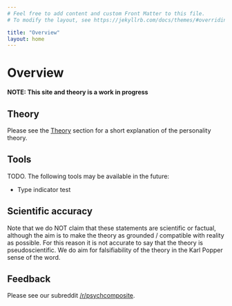 ```yaml
---
# Feel free to add content and custom Front Matter to this file.
# To modify the layout, see https://jekyllrb.com/docs/themes/#overriding-theme-defaults

title: "Overview"
layout: home
---
```


# Overview

**NOTE: This site and theory is a work in progress**

## Theory

Please see the [Theory](/theory) section for a short explanation of the personality theory.

## Tools

TODO.
The following tools may be available in the future:

* Type indicator test

## Scientific accuracy

Note that we do NOT claim that these statements are scientific or factual, although the aim is to make the theory as grounded / compatible with reality as possible.
For this reason it is not accurate to say that the theory is pseudoscientific.
We do aim for falsifiability of the theory in the Karl Popper sense of the word.

## Feedback

Please see our subreddit [/r/psychcomposite](reddit.com/r/psychcomposite).
